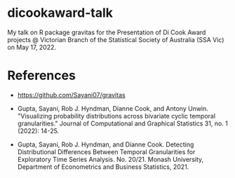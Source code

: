 # dicookaward-talk

My talk on R package gravitas for the Presentation of Di Cook Award projects @ Victorian Branch of the Statistical Society of Australia (SSA Vic) on May 17, 2022.

# References

- https://github.com/Sayani07/gravitas

- Gupta, Sayani, Rob J. Hyndman, Dianne Cook, and Antony Unwin. "Visualizing probability distributions across bivariate cyclic temporal granularities." Journal of Computational and Graphical Statistics 31, no. 1 (2022): 14-25.

- Gupta, Sayani, Rob J. Hyndman, and Dianne Cook. Detecting Distributional Differences Between Temporal Granularities for Exploratory Time Series Analysis. No. 20/21. Monash University, Department of Econometrics and Business Statistics, 2021.


